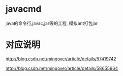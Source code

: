 # javacmd
java的命令行,javac,jar等的工程,
模拟ant打包jar
# 对应说明
http://blog.csdn.net/mingover/article/details/57419742

http://blog.csdn.net/mingover/article/details/58655964

